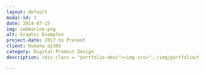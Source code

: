 ```yaml
---
layout: default
modal-id: 1
date: 2014-07-15
img: submarine.png
alt: Graphic Examples
project-date: 2017 to Present
client: Humana Go365
category: Digital Product Design
description: <div class = "portfolio-desc"><img src="../img/portfolio/Go365_WebMobile_Hero.png" class="img-responsive img-centered" alt"Go365 Web and Mobile"><p><h3>Concept Overview</h3></p><p>Go365 is an employee wellness program powered by Humana. Backed in actuarial science, the customizable experience gives companies of any size the ability to take a dedicated interest in their employees’ health and wellness.</p>

---
```

